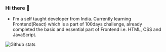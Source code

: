 ### Hi there 👋

- I'm a self taught developer from India. Currently learning Frontend(React) which is a part of 100days challenge, already completed the basic and essential part of Frontend i.e. HTML, CSS and JavaScript.  

![Github stats](https://github-readme-stats.vercel.app/api?username=Kaka5hi&theme=default&show_icons=true&count_private=true)

<!--
**Kaka5hi/Kaka5hi** is a ✨ _special_ ✨ repository because its `README.md` (this file) appears on your GitHub profile.

Here are some ideas to get you started:

- 🔭 I’m currently working on ...
- 🌱 I’m currently learning ...
- 👯 I’m looking to collaborate on ...
- 🤔 I’m looking for help with ...
- 💬 Ask me about ...
- 📫 How to reach me: ...
- 😄 Pronouns: ...
- ⚡ Fun fact: ...
-->

